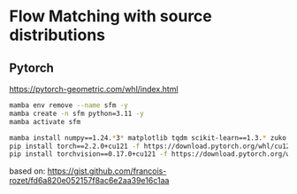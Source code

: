 # Flow Matching with source distributions

## Pytorch

https://pytorch-geometric.com/whl/index.html

```bash
mamba env remove --name sfm -y
mamba create -n sfm python=3.11 -y
mamba activate sfm

mamba install numpy==1.24.*3* matplotlib tqdm scikit-learn==1.3.* zuko omegaconf hydra-core wandb neptune black -y
pip install torch==2.2.0+cu121 -f https://download.pytorch.org/whl/cu121/torch
pip install torchvision==0.17.0+cu121 -f https://download.pytorch.org/whl/cu121/torchvision
```

based on:
https://gist.github.com/francois-rozet/fd6a820e052157f8ac6e2aa39e16c1aa


